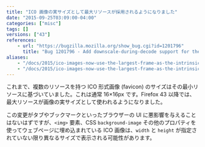 ```yaml
---
title: "ICO 画像の実サイズとして最大リソースが採用されるようになりました"
date: "2015-09-25T03:09:00-04:00"
categories: ["misc"]
tags: []
versions: ["43"]
references:
    - url: "https://bugzilla.mozilla.org/show_bug.cgi?id=1201796"
      title: "Bug 1201796 - Add downscale-during-decode support for the ICO decoder"
aliases:
    - "/docs/2015/ico-images-now-use-the-largest-frame-as-the-intrinsic-dimention/"
    - "/docs/2015/ico-images-now-use-the-largest-frame-as-the-intrinsic-dimension/"
---
```

これまで、複数のリソースを持つ ICO 形式画像 (favicon) のサイズはその最小リソースに基づいていました。これは通常 16×16px です。Firefox 43 以降では、最大リソースが画像の実サイズとして使われるようになりました。

この変更がタブやブックマークといったブラウザーの UI に悪影響を与えることはないはずですが、`<img>` 要素、CSS `background-image` その他のプロパティを使ってウェブページに埋め込まれている ICO 画像は、`width` と `height` が指定されていない限り異なるサイズで表示される可能性があります。
